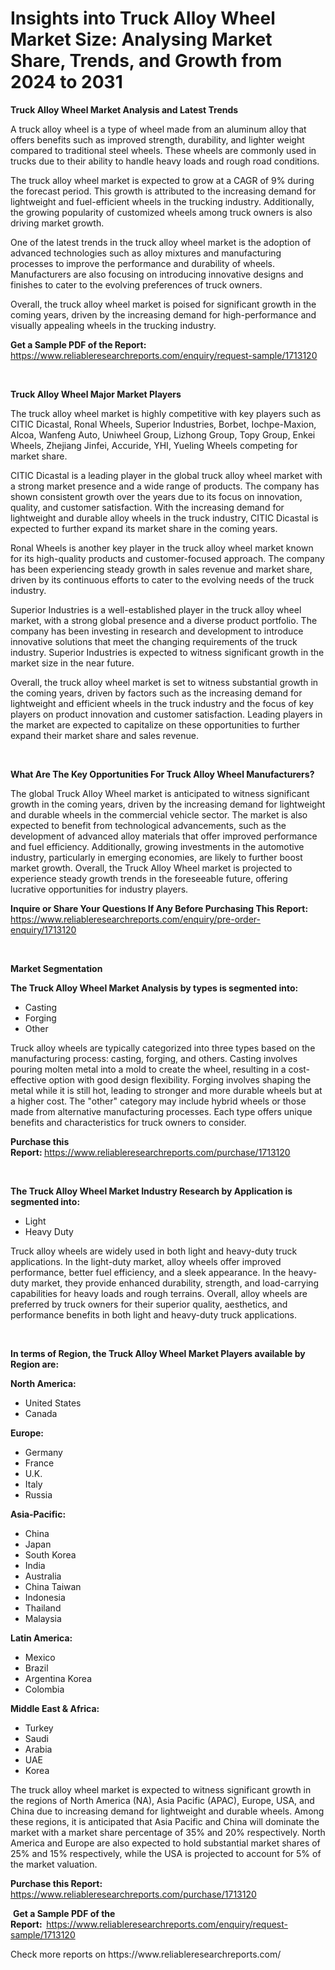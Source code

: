 <p><h1>Insights into Truck Alloy Wheel Market Size: Analysing Market Share, Trends, and Growth from 2024 to 2031</h1></p><p><strong>Truck Alloy Wheel Market Analysis and Latest Trends</strong></p>
<p><p>A truck alloy wheel is a type of wheel made from an aluminum alloy that offers benefits such as improved strength, durability, and lighter weight compared to traditional steel wheels. These wheels are commonly used in trucks due to their ability to handle heavy loads and rough road conditions.</p><p>The truck alloy wheel market is expected to grow at a CAGR of 9% during the forecast period. This growth is attributed to the increasing demand for lightweight and fuel-efficient wheels in the trucking industry. Additionally, the growing popularity of customized wheels among truck owners is also driving market growth.</p><p>One of the latest trends in the truck alloy wheel market is the adoption of advanced technologies such as alloy mixtures and manufacturing processes to improve the performance and durability of wheels. Manufacturers are also focusing on introducing innovative designs and finishes to cater to the evolving preferences of truck owners.</p><p>Overall, the truck alloy wheel market is poised for significant growth in the coming years, driven by the increasing demand for high-performance and visually appealing wheels in the trucking industry.</p></p>
<p><strong>Get a Sample PDF of the Report:&nbsp;</strong> <a href="https://www.reliableresearchreports.com/enquiry/request-sample/1713120">https://www.reliableresearchreports.com/enquiry/request-sample/1713120</a></p>
<p>&nbsp;</p>
<p><strong>Truck Alloy Wheel Major Market Players</strong></p>
<p><p>The truck alloy wheel market is highly competitive with key players such as CITIC Dicastal, Ronal Wheels, Superior Industries, Borbet, Iochpe-Maxion, Alcoa, Wanfeng Auto, Uniwheel Group, Lizhong Group, Topy Group, Enkei Wheels, Zhejiang Jinfei, Accuride, YHI, Yueling Wheels competing for market share.</p><p>CITIC Dicastal is a leading player in the global truck alloy wheel market with a strong market presence and a wide range of products. The company has shown consistent growth over the years due to its focus on innovation, quality, and customer satisfaction. With the increasing demand for lightweight and durable alloy wheels in the truck industry, CITIC Dicastal is expected to further expand its market share in the coming years.</p><p>Ronal Wheels is another key player in the truck alloy wheel market known for its high-quality products and customer-focused approach. The company has been experiencing steady growth in sales revenue and market share, driven by its continuous efforts to cater to the evolving needs of the truck industry.</p><p>Superior Industries is a well-established player in the truck alloy wheel market, with a strong global presence and a diverse product portfolio. The company has been investing in research and development to introduce innovative solutions that meet the changing requirements of the truck industry. Superior Industries is expected to witness significant growth in the market size in the near future.</p><p>Overall, the truck alloy wheel market is set to witness substantial growth in the coming years, driven by factors such as the increasing demand for lightweight and efficient wheels in the truck industry and the focus of key players on product innovation and customer satisfaction. Leading players in the market are expected to capitalize on these opportunities to further expand their market share and sales revenue.</p></p>
<p>&nbsp;</p>
<p><strong>What Are The Key Opportunities For Truck Alloy Wheel Manufacturers?</strong></p>
<p><p>The global Truck Alloy Wheel market is anticipated to witness significant growth in the coming years, driven by the increasing demand for lightweight and durable wheels in the commercial vehicle sector. The market is also expected to benefit from technological advancements, such as the development of advanced alloy materials that offer improved performance and fuel efficiency. Additionally, growing investments in the automotive industry, particularly in emerging economies, are likely to further boost market growth. Overall, the Truck Alloy Wheel market is projected to experience steady growth trends in the foreseeable future, offering lucrative opportunities for industry players.</p></p>
<p><strong>Inquire or Share Your Questions If Any Before Purchasing This Report:</strong> <a href="https://www.reliableresearchreports.com/enquiry/pre-order-enquiry/1713120">https://www.reliableresearchreports.com/enquiry/pre-order-enquiry/1713120</a></p>
<p>&nbsp;</p>
<p><strong>Market Segmentation</strong></p>
<p><strong>The Truck Alloy Wheel Market Analysis by types is segmented into:</strong></p>
<p><ul><li>Casting</li><li>Forging</li><li>Other</li></ul></p>
<p><p>Truck alloy wheels are typically categorized into three types based on the manufacturing process: casting, forging, and others. Casting involves pouring molten metal into a mold to create the wheel, resulting in a cost-effective option with good design flexibility. Forging involves shaping the metal while it is still hot, leading to stronger and more durable wheels but at a higher cost. The "other" category may include hybrid wheels or those made from alternative manufacturing processes. Each type offers unique benefits and characteristics for truck owners to consider.</p></p>
<p><strong>Purchase this Report:&nbsp;</strong><a href="https://www.reliableresearchreports.com/purchase/1713120">https://www.reliableresearchreports.com/purchase/1713120</a></p>
<p>&nbsp;</p>
<p><strong>The Truck Alloy Wheel Market Industry Research by Application is segmented into:</strong></p>
<p><ul><li>Light</li><li>Heavy Duty</li></ul></p>
<p><p>Truck alloy wheels are widely used in both light and heavy-duty truck applications. In the light-duty market, alloy wheels offer improved performance, better fuel efficiency, and a sleek appearance. In the heavy-duty market, they provide enhanced durability, strength, and load-carrying capabilities for heavy loads and rough terrains. Overall, alloy wheels are preferred by truck owners for their superior quality, aesthetics, and performance benefits in both light and heavy-duty truck applications.</p></p>
<p>&nbsp;</p>
<p><strong>In terms of Region, the Truck Alloy Wheel Market Players available by Region are:</strong></p>
<p>
    <p> <strong> North America: </strong>
        <ul>
            <li>United States</li>
            <li>Canada</li>
        </ul>
        </p> 
    <p> <strong> Europe: </strong>
        <ul>
            <li>Germany</li>
            <li>France</li>
            <li>U.K.</li>
            <li>Italy</li>
            <li>Russia</li>
        </ul>
        </p> 
    <p> <strong> Asia-Pacific: </strong>
        <ul>
            <li>China</li>
            <li>Japan</li>
            <li>South Korea</li>
            <li>India</li>
            <li>Australia</li>
            <li>China Taiwan</li>
            <li>Indonesia</li>
            <li>Thailand</li>
            <li>Malaysia</li>
        </ul>
        </p> 
    <p> <strong> Latin America: </strong>
        <ul>
            <li>Mexico</li>
            <li>Brazil</li>
            <li>Argentina Korea</li>
            <li>Colombia</li>
        </ul>
        </p> 
    <p> <strong> Middle East & Africa: </strong>
        <ul>
            <li>Turkey</li>
            <li>Saudi</li>
            <li>Arabia</li>
            <li>UAE</li>
            <li>Korea</li>
        </ul>
    </p>
    </p>
<p><p>The truck alloy wheel market is expected to witness significant growth in the regions of North America (NA), Asia Pacific (APAC), Europe, USA, and China due to increasing demand for lightweight and durable wheels. Among these regions, it is anticipated that Asia Pacific and China will dominate the market with a market share percentage of 35% and 20% respectively. North America and Europe are also expected to hold substantial market shares of 25% and 15% respectively, while the USA is projected to account for 5% of the market valuation.</p></p>
<p><strong>Purchase this Report: </strong><a href="https://www.reliableresearchreports.com/purchase/1713120">https://www.reliableresearchreports.com/purchase/1713120</a></p>
<p>&nbsp;<strong>Get a Sample PDF of the Report:&nbsp;&nbsp;</strong><a href="https://www.reliableresearchreports.com/enquiry/request-sample/1713120">https://www.reliableresearchreports.com/enquiry/request-sample/1713120</a></p>
<p><strong></strong></p>
<p>Check more reports on https://www.reliableresearchreports.com/</p>